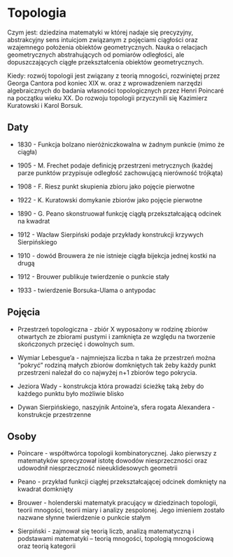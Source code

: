 # Topologia

Czym jest: dziedzina matematyki w której nadaje się precyzyjny, abstrakcyjny sens intuicjom związanym
z pojęciami ciągłości oraz wzajemnego położenia obiektów geometrycznych.  Nauka o relacjach geometrycznych
abstrahujących od pomiarów odległości, ale dopuszczających ciągłe przekształcenia obiektów geometrycznych.

Kiedy:  rozwój topologii jest związany z teorią mnogości, rozwiniętej przez Georga Cantora pod koniec XIX w.
oraz z wprowadzeniem narzędzi algebraicznych do badania własności topologicznych przez Henri Poincaré na
początku wieku XX. Do rozwoju topologii przyczynili się Kazimierz Kuratowski i Karol Borsuk. 

## Daty

 - 1830 - Funkcja bolzano nieróżniczkowalna w żadnym punkcie (mimo że ciągła)

 - 1905 - M. Frechet podaje definicję przestrzeni metrycznych (każdej parze punktów przypisuje odległość
	 zachowującą nierówność trójkąta)

 - 1908 - F. Riesz punkt skupienia zbioru jako pojęcie pierwotne 

 - 1922 - K. Kuratowski domykanie zbiorów jako pojęcie pierwotne

 - 1890 - G. Peano skonstruował funkcję ciągłą przekształcającą odcinek na kwadrat

 - 1912 - Wacław Sierpiński podaje przykłady konstrukcji krzywych Sierpińskiego 

 - 1910 - dowód Brouwera że nie istnieje ciągła bijekcja jednej kostki na drugą 

 - 1912 - Brouwer publikuje twierdzenie o punkcie stały

 - 1933 - twierdzenie Borsuka-Ulama o antypodac

## Pojęcia

 - Przestrzeń topologiczna - zbiór X wyposażony w rodzinę zbiorów otwartych ze zbiorami
   pustymi i zamknięta ze względu na tworzenie skończonych przecięć i dowolnych sum.

 - Wymiar Lebesgue’a - najmniejsza liczba n taka że przestrzeń można “pokryć” rodziną
   małych zbiorów domkniętych tak żeby każdy punkt przestrzeni należał do co najwyżej n+1 zbiorów tego pokrycia.

 - Jeziora Wady - konstrukcja która prowadzi ścieżkę taką żeby do każdego punktu było możliwie blisko

 - Dywan Sierpińskiego, naszyjnik Antoine’a, sfera rogata Alexandera - konstrukcje przestrzenne

## Osoby

 - Poincare - współtwórca topologii kombinatorycznej. Jako pierwszy z matematyków sprecyzował
   istotę dowodów niesprzeczności oraz udowodnił niesprzeczność nieeuklidesowych geometrii 

 - Peano - przykład funkcji ciągłej przekształcającej odcinek domknięty na kwadrat domknięty

 - Brouwer - holenderski matematyk pracujący w dziedzinach topologii, teorii mnogości,
   teorii miary i analizy zespolonej. Jego imieniem zostało nazwane słynne twierdzenie o punkcie stałym

 - Sierpiński - zajmował się teorią liczb, analizą matematyczną i podstawami matematyki – teorią mnogości,
   topologią mnogościową oraz teorią kategorii

